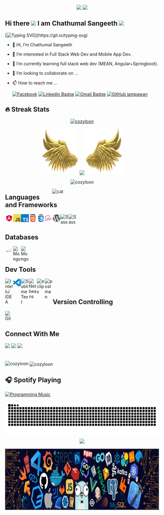 <p align="center">
  <img width="250" src="https://media.giphy.com/media/uHRgwIS9DZNMAH8Ynx/giphy.gif">
  <img width="250" src="https://media.giphy.com/media/thLLadCRaXiR6HhGYR/giphy.gif">
</p>

## Hi there <img src="https://media.giphy.com/media/hvRJCLFzcasrR4ia7z/giphy.gif" width="25px"></a> I am Chathumal Sangeeth <img src="https://emojis.slackmojis.com/emojis/images/1588315024/8823/hyperkitty.gif?1588315024" width="30" />
[![Typing SVG](https://readme-typing-svg.herokuapp.com?center=true&lines=Welcome+to+my+GitHub+Profile+!)](https://git.io/typing-svg)
- 👋 Hi, I’m Chathumal Sangeeth
- 👀 I’m interested in Full Stack Web Dev and Mobile App Dev.
- 🌱 I’m currently learning full stack web dev (MEAN, Angular+Springboot).
- 💞️ I’m looking to collaborate on ...
- 📫 How to reach me ... 

     [![Facebook](https://img.shields.io/badge/Facebook-%231877F2.svg?&style=flat-square&logo=facebook&logoColor=white)](https://www.facebook.com/people/Chathumal-Sangeeth/100009185017380/)
     [![Linkedin Badge](https://img.shields.io/badge/-LinkedIn-blue?style=flat-square&logo=Linkedin&logoColor=white&link=https://www.linkedin.com/in/chathumal-sangeeth-3a2966173/)](https://www.linkedin.com/in/chathumal-sangeeth-3a2966173/) 
     [![Gmail Badge](https://img.shields.io/badge/-Gmail-c14438?style=flat-square&logo=Gmail&logoColor=white&link=mailto:chathumalsangeeth5@gmail.com)](mailto:chathumalsangeeth5@gmail.com)
     [![GitHub iampawan](https://img.shields.io/github/followers/cozyloon?label=follow&style=social)](https://github.com/cozyloon)

## 🔥 Streak Stats

<!-- [![trophy](https://github-profile-trophy.vercel.app/?username=cozyloon&column=8&margin-w=15&margin-h=15&no-bg=true&no-frame=true&theme=juicyfresh)](https://github.com/cozyloon)
 -->
 <p align="center"> <a href="https://github.com/ryo-ma/github-profile-trophy"><img src="https://github-profile-trophy.vercel.app/?username=cozyloon&&no-bg=true&no-frame=true&theme=juicyfresh" alt="cozyloon" /></a> </p> 
 
<p align="center">
  <a>
    <img height="150" width="120" src="left.webp">
    <img align="center" src="https://github-readme-streak-stats.herokuapp.com/?user=cozyloon&theme=default&hide_border=true"/>
    <img height="150" width="120" src="right.webp">
  </a>
</p>

<p align="center"> <img src="https://komarev.com/ghpvc/?username=cozyloon&label=Profile%20views&color=0e75b6&style=flat" alt="cozyloon" /> </p>

<!-- <p align="left"> <a href="https://github.com/ryo-ma/github-profile-trophy"><img src="https://github-profile-trophy.vercel.app/?username=cozyloon" alt="cozyloon" /></a> </p>  -->
<img align="right" alt="cat" width="350" src="https://user-images.githubusercontent.com/5713670/87202985-820dcb80-c2b6-11ea-9f56-7ec461c497c3.gif">

## Languages and Frameworks

<img align="left" alt="Angular" width="26px" src="https://raw.githubusercontent.com/github/explore/80688e429a7d4ef2fca1e82350fe8e3517d3494d/topics/angular/angular.png" />
<img align="left" alt="JavaScript" width="26px" src="https://raw.githubusercontent.com/github/explore/80688e429a7d4ef2fca1e82350fe8e3517d3494d/topics/javascript/javascript.png" />
<img align="left" alt="Typescript" width="26px" src="https://raw.githubusercontent.com/github/explore/80688e429a7d4ef2fca1e82350fe8e3517d3494d/topics/typescript/typescript.png" />
<img align="left" alt="HTML5" width="26px" src="https://raw.githubusercontent.com/github/explore/80688e429a7d4ef2fca1e82350fe8e3517d3494d/topics/html/html.png" />
<img align="left" alt="CSS3" width="26px" src="https://raw.githubusercontent.com/github/explore/80688e429a7d4ef2fca1e82350fe8e3517d3494d/topics/css/css.png" />
<img align="left" alt="Sass" width="26px" src="https://raw.githubusercontent.com/github/explore/80688e429a7d4ef2fca1e82350fe8e3517d3494d/topics/sass/sass.png" />
<img align="left" alt="Wordpress" width="26px" src="https://raw.githubusercontent.com/github/explore/80688e429a7d4ef2fca1e82350fe8e3517d3494d/topics/wordpress/wordpress.png" />
<img align="left" alt="Sass" width="26px" src="https://pbs.twimg.com/profile_images/1235868806079057921/fTL08u_H_400x400.png" />
<img align="left" alt="Sass" width="26px" src="https://avatars.githubusercontent.com/u/43116912?s=400&v=4" />
<br/>
<br/>


## Databases

<img align="left" alt="MySQL" width="26px" src="https://raw.githubusercontent.com/github/explore/80688e429a7d4ef2fca1e82350fe8e3517d3494d/topics/mysql/mysql.png" />
<img align="left" alt="Mongo" width="26px" src="https://avatars.githubusercontent.com/u/45120?s=200&v=4" />
<img align="left" alt="Mongo" width="26px" src="https://upload.wikimedia.org/wikipedia/commons/4/4f/PhpMyAdmin_logo.svg" />
<br/>
<br/>



## Dev Tools

<img align="left" alt="IntelliJ IDEA" width="26px" src="https://encrypted-tbn0.gstatic.com/images?q=tbn:ANd9GcQalKFwVDd0H7Xx8HaqWBbUmDRdrgxUoicGBZC0eIzTsww7Sev-ySXJ3in9Udv2R9CR3lo&usqp=CAU" />
<img align="left" alt="Visual Studio Code" width="26px" src="https://raw.githubusercontent.com/github/explore/80688e429a7d4ef2fca1e82350fe8e3517d3494d/topics/visual-studio-code/visual-studio-code.png" />
<img align="left" alt="Sublime Text" width="26px" src="https://www.sublimehq.com/images/sublime_text.png" />
<img align="left" alt="Netbeans" width="26px" src="http://lh4.ggpht.com/_n21m_8h7U5o/S2NglNus1LI/AAAAAAAAA50/YnIYubceNEY/s72-c/%5BUNSET%5D.png?imgmax=800" />
<img align="left" alt="eclips" width="26px" src="https://ih1.redbubble.net/image.373803469.4778/pp,840x830-pad,1000x1000,f8f8f8.u2.jpg" />
<img align="left" alt="postman" width="26px" src="https://user-images.githubusercontent.com/7853266/44114706-9c72dd08-9fd1-11e8-8d9d-6d9d651c75ad.png" />
<br/>
<br/>


## Version Controlling

<img align="left" alt="Git" width="26px" src="https://git-scm.com/images/logos/downloads/Git-Icon-1788C.png" />
<br/>
<br/>


## Connect With Me

[<img src="https://img.icons8.com/fluent/25/000000/facebook-new.png"/>](https://www.facebook.com/people/Chathumal-Sangeeth/100009185017380/)
[<img src="https://img.icons8.com/color/25/000000/linkedin.png"/>](https://www.linkedin.com/in/chathumal-sangeeth-3a2966173/)
[<img src="https://img.icons8.com/ios-glyphs/25/000000/fm-radio.png"/>](https://cozyloon.github.io/stream-radio/)
#

<p><img align="left" src="https://github-readme-stats.vercel.app/api/top-langs?username=cozyloon&show_icons=true&locale=en&layout=compact" alt="cozyloon" /></p>

<p>&nbsp;<img align="center" src="https://github-readme-stats.vercel.app/api?username=cozyloon&show_icons=true&locale=en" alt="cozyloon" /></p>

## :headphones: Spotify Playing

[![Programming Music](https://img.shields.io/badge/Programming%20Music-%231DB954.svg?&style=flat-square&logo=spotify&logoColor=white)](https://open.spotify.com/playlist/1FWq5Cu05LmtSHgFEXRnZO?si=FozGJF9nRXq2wTv_JpN2wQ)

<p align="center">
  <a>
    <img align="center" src="https://raw.githubusercontent.com/JayantGoel001/JayantGoel001/master/github-contribution-grid-snake.svg">
  </a>
 </p>
  
  
  <p align="center">
  <img width="250" src="https://media.giphy.com/media/RbDKaczqWovIugyJmW/giphy.gif">
</p>

<p align="center">
  <img height="200" width="2000" src="footer.webp">
</p>

<!---
cozyloon/cozyloon is a ✨ special ✨ repository because its `README.md` (this file) appears on your GitHub profile.
You can click the Preview link to take a look at your changes.
--->
